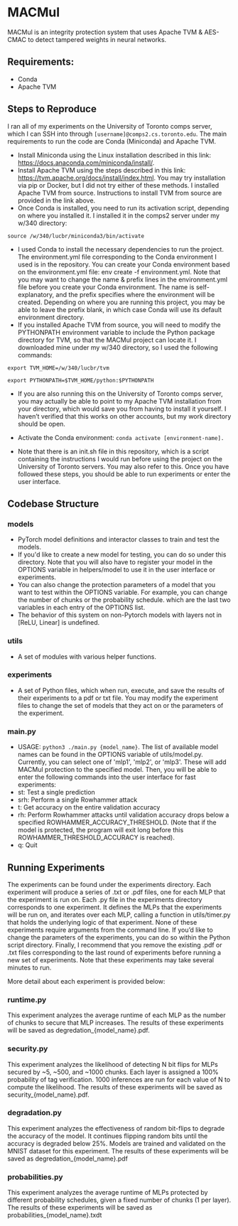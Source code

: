 # MACMul
MACMul is an integrity protection system that uses Apache TVM & AES-CMAC to detect tampered weights in neural networks.

## Requirements:
- Conda
- Apache TVM

## Steps to Reproduce
I ran all of my experiments on the University of Toronto comps server, which I can SSH into through `[username]@comps2.cs.toronto.edu`.
The main requirements to run the code are Conda (Miniconda) and Apache TVM.
- Install Miniconda using the Linux installation described in this link: https://docs.anaconda.com/miniconda/install/.  
- Install Apache TVM using the steps described in this link: https://tvm.apache.org/docs/install/index.html. You may try installation via pip or Docker, but I did not try either of these methods. I installed Apache TVM from source. Instructions to install TVM from source are provided in the link above.
- Once Conda is installed, you need to run its activation script, depending on where you installed it. I installed it in the comps2 server under my w/340 directory:

`source /w/340/lucbr/miniconda3/bin/activate`

- I used Conda to install the necessary dependencies to run the project. The environment.yml file corresponding to the Conda environment I used is in the repository. You can create your Conda environment based on the environment.yml file: env create -f environment.yml.
Note that you may want to change the name & prefix lines in the environment.yml file before you create your Conda environment. The name is self-explanatory, and the prefix specifies where the environment will be created. Depending on where you are running this project, you may be able to leave the prefix blank, in which case Conda will use its default environment directory.
- If you installed Apache TVM from source, you will need to modify the PYTHONPATH environment variable to include the Python package directory for TVM, so that the MACMul project can locate it. I downloaded mine under my w/340 directory, so I used the following commands:

`export TVM_HOME=/w/340/lucbr/tvm`

`export PYTHONPATH=$TVM_HOME/python:$PYTHONPATH`

- If you are also running this on the University of Toronto comps server, you may actually be able to point to my Apache TVM installation from your directory, which would save you from having to install it yourself. I haven’t verified that this works on other accounts, but my work directory should be open.

- Activate the Conda environment: 
`conda activate [environment-name].`

- Note that there is an init.sh file in this repository, which is a script containing the instructions I would run before using the project on the University of Toronto servers. You may also refer to this. Once you have followed these steps, you should be able to run experiments or enter the user interface. 


## Codebase Structure
### models
* PyTorch model definitions and interactor classes to train and test the models.
* If you'd like to create a new model for testing, you can do so under this directory. Note that you will also have to register your model in the OPTIONS variable in helpers/model to use it in the user interface or experiments.
* You can also change the protection parameters of a model that you want to test within the OPTIONS variable. For example, you can change the number of chunks or the probability schedule. which are the last two variables in each entry of the OPTIONS list.
* The behavior of this system on non-Pytorch models with layers not in [ReLU, Linear] is undefined. 

### utils
* A set of modules with various helper functions.

### experiments
* A set of Python files, which when run, execute, and save the results of their experiments to a pdf or txt file. You may modify the experiment files to change the set of models that they act on or the parameters of the experiment.

### main.py
* USAGE: `python3 ./main.py {model_name}`. The list of available model names can be found in the OPTIONS variable of utils/model.py. Currently, you can select one of 'mlp1', 'mlp2', or 'mlp3'. These will add MACMul protection to the specified model. Then, you will be able to enter the following commands into the user interface for fast experiments:
* st: Test a single prediction
* srh: Perform a single Rowhammer attack
* t: Get accuracy on the entire validation accuracy
* rh: Perform Rowhammer attacks until validation accuracy drops below a specified ROWHAMMER_ACCURACY_THRESHOLD. (Note that if the model is protected, the program will exit long before this ROWHAMMER_THRESHOLD_ACCURACY is reached).
* q: Quit

## Running Experiments
The experiments can be found under the experiments directory. Each experiment will produce a series of .txt or .pdf files, one for each MLP that the experiment is run on. Each .py file in the experiments directory corresponds to one experiment. It defines the MLPs that the experiments will be run on, and iterates over each MLP, calling a function in utils/timer.py that holds the underlying logic of that experiment. None of these experiments require arguments from the command line. If you’d like to change the parameters of the experiments, you can do so within the Python script directory. Finally, I recommend that you remove the existing .pdf or .txt files corresponding to the last round of experiments before running a new set of experiments. Note that these experiments may take several minutes to run.

More detail about each experiment is provided below:

### runtime.py
This experiment analyzes the average runtime of each MLP as the number of chunks to secure that MLP increases. The results of these experiments will be saved as degredation_{model_name}.pdf.

### security.py
This experiment analyzes the likelihood of detecting N bit flips for MLPs secured by ~5, ~500, and ~1000 chunks. Each layer is assigned a 100% probability of tag verification. 1000 inferences are run for each value of N to compute the likelihood. The results of these experiments will be saved as security_{model_name}.pdf.

### degradation.py
This experiment analyzes the effectiveness of random bit-flips to degrade the accuracy of the model. It continues flipping random bits until the accuracy is degraded below 25%. Models are trained and validated on the MNIST dataset for this experiment. The results of these experiments will be saved as degredation_{model_name}.pdf

### probabilities.py
This experiment analyzes the average runtime of MLPs protected by different probability schedules, given a fixed number of chunks (1 per layer). The results of these experiments will be saved as probabilities_{model_name}.txdt

